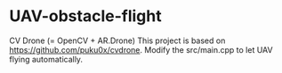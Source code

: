 # UAV-obstacle-flight
CV Drone (= OpenCV + AR.Drone)
This project is based on  https://github.com/puku0x/cvdrone.
Modify the src/main.cpp to let UAV flying automatically.

